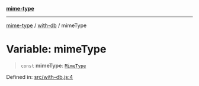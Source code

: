 [**mime-type**](../../README.md)

***

[mime-type](../../modules.md) / [with-db](../README.md) / mimeType

# Variable: mimeType

> `const` **mimeType**: [`MimeType`](../../index/classes/MimeType.md)

Defined in: [src/with-db.js:4](https://github.com/snowyu/mime-type.js/blob/9760c907e1fdc320b5be12e0479a34e07e83ea04/src/with-db.js#L4)
